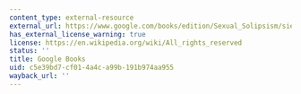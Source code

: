 ```yaml
---
content_type: external-resource
external_url: https://www.google.com/books/edition/Sexual_Solipsism/sieQDwAAQBAJ?hl=en&gbpv=1
has_external_license_warning: true
license: https://en.wikipedia.org/wiki/All_rights_reserved
status: ''
title: Google Books
uid: c5e39bd7-cf01-4a4c-a99b-191b974aa955
wayback_url: ''
---
```

